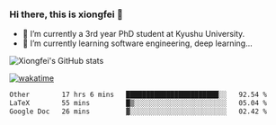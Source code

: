 ### Hi there, this is xiongfei 👋


- 🔭 I’m currently a 3rd year PhD student at Kyushu University.
- 🌱 I’m currently learning software engineering, deep learning...

<!--
**X1on9f31/X1on9f31** is a ✨ _special_ ✨ repository because its `README.md` (this file) appears on your GitHub profile.
Here are some ideas to get you started:
-->

![Xiongfei's GitHub stats](https://github-readme-stats.vercel.app/api?username=X1on9f31)


[![wakatime](https://wakatime.com/badge/user/9e8d5516-d162-43e7-9563-87295d455a71.svg)](https://wakatime.com/@9e8d5516-d162-43e7-9563-87295d455a71)

<!--START_SECTION:waka-->

```txt
Other        17 hrs 6 mins   ███████████████████████░░   92.54 %
LaTeX        55 mins         █▒░░░░░░░░░░░░░░░░░░░░░░░   05.04 %
Google Doc   26 mins         ▓░░░░░░░░░░░░░░░░░░░░░░░░   02.42 %
```

<!--END_SECTION:waka-->

